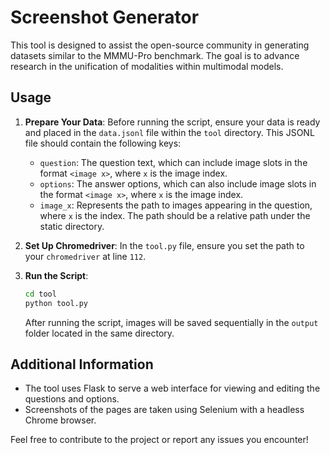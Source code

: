 # Screenshot Generator

This tool is designed to assist the open-source community in generating datasets similar to the MMMU-Pro benchmark. The goal is to advance research in the unification of modalities within multimodal models.

## Usage

1. **Prepare Your Data**: Before running the script, ensure your data is ready and placed in the `data.jsonl` file within the `tool` directory. This JSONL file should contain the following keys:
   - `question`: The question text, which can include image slots in the format `<image x>`, where `x` is the image index.
   - `options`: The answer options, which can also include image slots in the format `<image x>`, where `x` is the image index.
   - `image_x`: Represents the path to images appearing in the question, where `x` is the index. The path should be a relative path under the static directory.

2. **Set Up Chromedriver**: In the `tool.py` file, ensure you set the path to your `chromedriver` at line `112`.

3. **Run the Script**:
   ```bash
   cd tool
   python tool.py
   ```

   After running the script, images will be saved sequentially in the `output` folder located in the same directory.

## Additional Information

- The tool uses Flask to serve a web interface for viewing and editing the questions and options.
- Screenshots of the pages are taken using Selenium with a headless Chrome browser.

Feel free to contribute to the project or report any issues you encounter!
